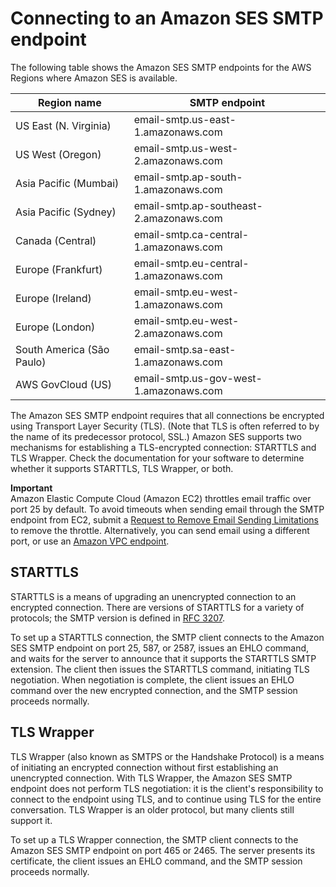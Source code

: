 # Connecting to an Amazon SES SMTP endpoint<a name="smtp-connect"></a>

The following table shows the Amazon SES SMTP endpoints for the AWS Regions where Amazon SES is available\.


| Region name | SMTP endpoint | 
| --- | --- | 
|  US East \(N\. Virginia\)  |  email\-smtp\.us\-east\-1\.amazonaws\.com  | 
|  US West \(Oregon\)  |  email\-smtp\.us\-west\-2\.amazonaws\.com  | 
|  Asia Pacific \(Mumbai\)  |  email\-smtp\.ap\-south\-1\.amazonaws\.com  | 
|  Asia Pacific \(Sydney\)  |  email\-smtp\.ap\-southeast\-2\.amazonaws\.com  | 
|  Canada \(Central\)  |  email\-smtp\.ca\-central\-1\.amazonaws\.com  | 
|  Europe \(Frankfurt\)  |  email\-smtp\.eu\-central\-1\.amazonaws\.com  | 
|  Europe \(Ireland\)  |  email\-smtp\.eu\-west\-1\.amazonaws\.com  | 
|  Europe \(London\)  |  email\-smtp\.eu\-west\-2\.amazonaws\.com  | 
|  South America \(São Paulo\)  |  email\-smtp\.sa\-east\-1\.amazonaws\.com  | 
|  AWS GovCloud \(US\)  |  email\-smtp\.us\-gov\-west\-1\.amazonaws\.com  | 

The Amazon SES SMTP endpoint requires that all connections be encrypted using Transport Layer Security \(TLS\)\. \(Note that TLS is often referred to by the name of its predecessor protocol, SSL\.\) Amazon SES supports two mechanisms for establishing a TLS\-encrypted connection: STARTTLS and TLS Wrapper\. Check the documentation for your software to determine whether it supports STARTTLS, TLS Wrapper, or both\.

**Important**  
Amazon Elastic Compute Cloud \(Amazon EC2\) throttles email traffic over port 25 by default\. To avoid timeouts when sending email through the SMTP endpoint from EC2, submit a [Request to Remove Email Sending Limitations](https://aws-portal.amazon.com/gp/aws/html-forms-controller/contactus/ec2-email-limit-rdns-request) to remove the throttle\. Alternatively, you can send email using a different port, or use an [Amazon VPC endpoint](send-email-set-up-vpc-endpoints.md)\.

## STARTTLS<a name="smtp-connect-starttls"></a>

STARTTLS is a means of upgrading an unencrypted connection to an encrypted connection\. There are versions of STARTTLS for a variety of protocols; the SMTP version is defined in [RFC 3207](https://www.ietf.org/rfc/rfc3207.txt)\.

To set up a STARTTLS connection, the SMTP client connects to the Amazon SES SMTP endpoint on port 25, 587, or 2587, issues an EHLO command, and waits for the server to announce that it supports the STARTTLS SMTP extension\. The client then issues the STARTTLS command, initiating TLS negotiation\. When negotiation is complete, the client issues an EHLO command over the new encrypted connection, and the SMTP session proceeds normally\.

## TLS Wrapper<a name="smtp-connect-tlswrapper"></a>

TLS Wrapper \(also known as SMTPS or the Handshake Protocol\) is a means of initiating an encrypted connection without first establishing an unencrypted connection\. With TLS Wrapper, the Amazon SES SMTP endpoint does not perform TLS negotiation: it is the client's responsibility to connect to the endpoint using TLS, and to continue using TLS for the entire conversation\. TLS Wrapper is an older protocol, but many clients still support it\.

To set up a TLS Wrapper connection, the SMTP client connects to the Amazon SES SMTP endpoint on port 465 or 2465\. The server presents its certificate, the client issues an EHLO command, and the SMTP session proceeds normally\.